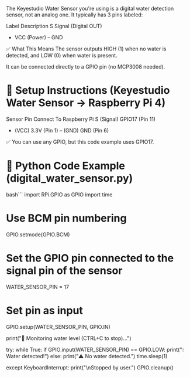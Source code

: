 The Keyestudio Water Sensor you're using is a digital water detection sensor, not an analog one. It typically has 3 pins labeled:

Label	Description
S	Signal (Digital OUT)
+	VCC (Power)
–	GND

✅ What This Means
The sensor outputs HIGH (1) when no water is detected, and LOW (0) when water is present.

It can be connected directly to a GPIO pin (no MCP3008 needed).

# 🧰 Setup Instructions (Keyestudio Water Sensor → Raspberry Pi 4)
Sensor Pin	Connect To Raspberry Pi
S (Signal)	GPIO17 (Pin 11)
+ (VCC)	3.3V (Pin 1)
– (GND)	GND (Pin 6)

✅ You can use any GPIO, but this code example uses GPIO17.

# 🐍 Python Code Example (digital_water_sensor.py)

bash```
import RPi.GPIO as GPIO
import time

# Use BCM pin numbering
GPIO.setmode(GPIO.BCM)

# Set the GPIO pin connected to the signal pin of the sensor
WATER_SENSOR_PIN = 17

# Set pin as input
GPIO.setup(WATER_SENSOR_PIN, GPIO.IN)

print("🌊 Monitoring water level (CTRL+C to stop)...")

try:
    while True:
        if GPIO.input(WATER_SENSOR_PIN) == GPIO.LOW:
            print("💧 Water detected!")
        else:
            print("⚠️ No water detected.")
        time.sleep(1)

except KeyboardInterrupt:
    print("\nStopped by user.")
    GPIO.cleanup()
```